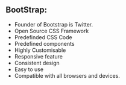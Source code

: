 BootStrap:
---------
- Founder of Bootstrap is Twitter.
- Open Source CSS Framework
- Predefinded CSS Code
- Predefined components
- Highly Customisable
- Responsive feature
- Consistent design
- Easy to use
- Compatible with all browsers and devices.